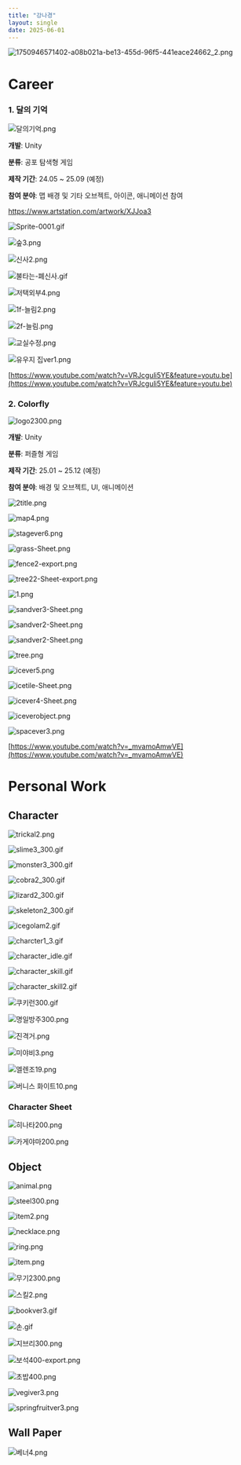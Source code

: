 ```yaml
---
title: "강나경"
layout: single
date: 2025-06-01
---
```


![1750946571402-a08b021a-be13-455d-96f5-441eace24662_2.png](1750946571402-a08b021a-be13-455d-96f5-441eace24662_2.png)

# Career

### 1. 달의 기억

![달의기억.png](4109015e-63ba-4a6d-9fa1-f54743cf8128.png)

**개발**: Unity

**분류**: 공포 탐색형 게임

**제작 기간**: 24.05 ~ 25.09 (예정)

**참여 분야**: 맵 배경 및 기타 오브젝트, 아이콘, 애니메이션 참여

https://www.artstation.com/artwork/XJJoa3

![Sprite-0001.gif](Sprite-0001.gif)

![숲3.png](%EC%88%B23.png)

![신사2.png](%EC%8B%A0%EC%82%AC2.png)

![불타는-폐신사.gif](%EB%B6%88%ED%83%80%EB%8A%94-%ED%8F%90%EC%8B%A0%EC%82%AC.gif)

![저택외부4.png](%EC%A0%80%ED%83%9D%EC%99%B8%EB%B6%804.png)

![1f-늘림2.png](1f-%EB%8A%98%EB%A6%BC2.png)

![2f-늘림.png](2f-%EB%8A%98%EB%A6%BC.png)

![교실수정.png](%EA%B5%90%EC%8B%A4%EC%88%98%EC%A0%95.png)

![유우지 집ver1.png](%EC%9C%A0%EC%9A%B0%EC%A7%80_%EC%A7%91ver1.png)

[https://www.youtube.com/watch?v=VRJcguli5YE&feature=youtu.be](https://www.youtube.com/watch?v=VRJcguli5YE&feature=youtu.be)

### 2. Colorfly

![logo2300.png](logo2300.png)

**개발**: Unity

**분류**: 퍼즐형 게임

**제작 기간**: 25.01 ~ 25.12 (예정)

**참여 분야**: 배경 및 오브젝트, UI, 애니메이션

![2title.png](2title.png)

![map4.png](map4.png)

![stagever6.png](stagever6.png)

![grass-Sheet.png](grass-Sheet.png)

![fence2-export.png](fence2-export.png)

![tree22-Sheet-export.png](tree22-Sheet-export.png)

![1.png](1.png)

![sandver3-Sheet.png](sandver3-Sheet.png)

![sandver2-Sheet.png](sandver2-Sheet.png)

![sandver2-Sheet.png](sandver2-Sheet%201.png)

![tree.png](tree.png)

![icever5.png](icever5.png)

![icetile-Sheet.png](icetile-Sheet.png)

![icever4-Sheet.png](icever4-Sheet.png)

![iceverobject.png](iceverobject.png)

![spacever3.png](spacever3.png)

[https://www.youtube.com/watch?v=_mvamoAmwVE](https://www.youtube.com/watch?v=_mvamoAmwVE)

# Personal Work

## Character

![trickal2.png](trickal2.png)

![slime3_300.gif](slime3_300.gif)

![monster3_300.gif](monster3_300.gif)

![cobra2_300.gif](cobra2_300.gif)

![lizard2_300.gif](lizard2_300.gif)

![skeleton2_300.gif](skeleton2_300.gif)

![icegolam2.gif](icegolam2.gif)

![charcter1_3.gif](charcter1_3.gif)

![character_idle.gif](character_idle.gif)

![character_skill.gif](character_skill.gif)

![character_skill2.gif](character_skill2.gif)

![쿠키런300.gif](%EC%BF%A0%ED%82%A4%EB%9F%B0300.gif)

![명일방주300.png](%EB%AA%85%EC%9D%BC%EB%B0%A9%EC%A3%BC300.png)

![진격거.png](%EC%A7%84%EA%B2%A9%EA%B1%B0.png)

![미야비3.png](%EB%AF%B8%EC%95%BC%EB%B9%843.png)

![엘렌조19.png](%EC%97%98%EB%A0%8C%EC%A1%B019.png)

![버니스 화이트10.png](%EB%B2%84%EB%8B%88%EC%8A%A4_%ED%99%94%EC%9D%B4%ED%8A%B810.png)

### Character Sheet

![히나타200.png](%ED%9E%88%EB%82%98%ED%83%80200.png)

![카게야마200.png](%EC%B9%B4%EA%B2%8C%EC%95%BC%EB%A7%88200.png)

## Object

![animal.png](animal.png)

![steel300.png](steel300.png)

![item2.png](item2.png)

![necklace.png](necklace.png)

![ring.png](ring.png)

![item.png](item.png)

![무기2300.png](%EB%AC%B4%EA%B8%B02300.png)

![스킬2.png](%EC%8A%A4%ED%82%AC2.png)

![bookver3.gif](bookver3.gif)

![손.gif](%EC%86%90.gif)

![지브리300.png](%EC%A7%80%EB%B8%8C%EB%A6%AC300.png)

![보석400-export.png](%EB%B3%B4%EC%84%9D400-export.png)

![초밥400.png](%EC%B4%88%EB%B0%A5400.png)

![vegiver3.png](vegiver3.png)

![springfruitver3.png](springfruitver3.png)

## Wall Paper

![베너4.png](%EB%B2%A0%EB%84%884.png)
